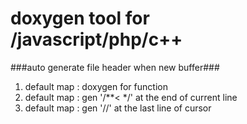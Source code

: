 # doxygen tool for /javascript/php/c++
###auto generate file header when new buffer###
1. default map <F2> : doxygen for function
2. default map <F3> : gen '/**<        */' at the end of current line
3. default map <F4> : gen '//' at the last line of cursor
